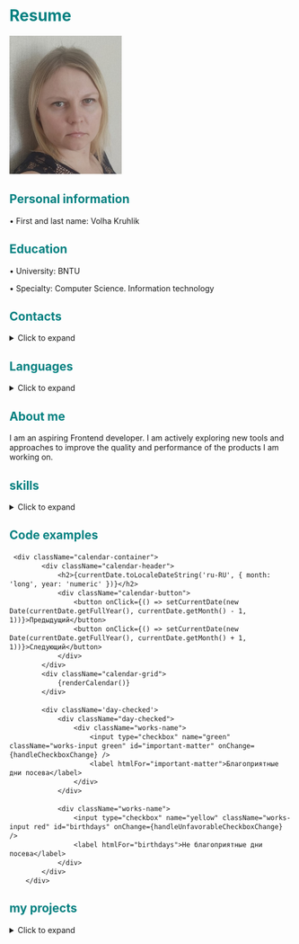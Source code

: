 # <span style="color: teal;">Resume</span>
<img src="image/photo.jpg" width="200">

## <span style="color: teal;">Personal information</span>
•  First and last name:  Volha Kruhlik 


## <span style="color: teal;">Education</span>
•  University: BNTU

•  Specialty: Computer Science. Information technology


## <span style="color: teal;">Contacts</span>
<details>
    <summary>Click to expand</summary>
    <ul>
        <li>Email: <a href="mailto:olyakrug88@gmail.com">olyakrug88@gmail.com</a></li>
        <li><a href="https://t.me/olgakruglic">Telegram</a></li>
        <li><a href="https://join.skype.com/invite/z5dhSd4g67l1">Skype</a></li>
        <li><a href="https://discordapp.com/users/1121035514687000616">Discord</a></li>
    </ul>
</details>

## <span style="color: teal;">Languages</span>
<details>
    <summary>Click to expand</summary>
    <ul>
        <li>English - A2</li>
        <li>Russian - Native</li>
        <li>Belarusian - Native</li>
        <li>Polish - A1</li>
    </ul>
</details>

## <span style="color: teal;">About me</span>
I am an aspiring Frontend developer.  I am actively exploring new tools and approaches to improve the quality and performance of the products I am working on.

## <span style="color: teal;">skills</span>
<details>
    <summary>Click to expand</summary>
    <ul>
        <li>HTML5 & CSS</li>
        <li>JavaScript</li>
        <li>TypeScript </li>
        <li>Webpack</li>
    </ul>
</details>

## <span style="color: teal;">Code examples</span>
```
 <div className="calendar-container">
        <div className="calendar-header">
            <h2>{currentDate.toLocaleDateString('ru-RU', { month: 'long', year: 'numeric' })}</h2>
            <div className="calendar-button">
                <button onClick={() => setCurrentDate(new Date(currentDate.getFullYear(), currentDate.getMonth() - 1, 1))}>Предыдущий</button>
                <button onClick={() => setCurrentDate(new Date(currentDate.getFullYear(), currentDate.getMonth() + 1, 1))}>Следующий</button>
            </div>
        </div>
        <div className="calendar-grid">
            {renderCalendar()}
        </div>

        <div className='day-checked'>
            <div className="day-checked">
                <div className="works-name">
                    <input type="checkbox" name="green" className="works-input green" id="important-matter" onChange={handleCheckboxChange} />
                    <label htmlFor="important-matter">Благоприятные дни посева</label>
                </div>
            </div>

            <div className="works-name">
                <input type="checkbox" name="yellow" className="works-input red" id="birthdays" onChange={handleUnfavorableCheckboxChange} />
                <label htmlFor="birthdays">Не благоприятные дни посева</label>
            </div>
        </div>
    </div>
```
## <span style="color: teal;">my projects</span>
<details>
    <summary>Click to expand</summary>
    <ul>
        <li><a href="https://github.com/OlgaKruglik/movies-api">movies-api</a></li>
        <li><a href="https://best-aplication-srp3-n43uduufg-olgakrugliks-projects.vercel.app/">best-aplication</a></li>
    </ul>
</details>
